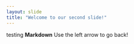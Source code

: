 ```yaml
---
layout: slide
title: "Welcome to our second slide!"
---
```

testing **Markdown**
Use the left arrow to go back!
